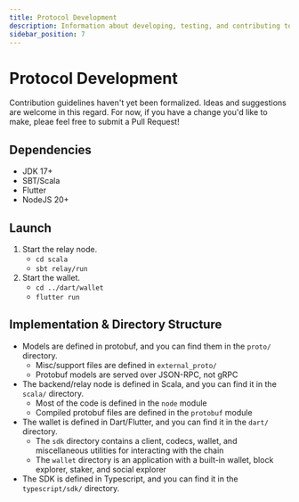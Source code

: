 ```yaml
---
title: Protocol Development
description: Information about developing, testing, and contributing to the protocol.
sidebar_position: 7
---
```


# Protocol Development

Contribution guidelines haven't yet been formalized. Ideas and suggestions are welcome in this regard. For now, if you have a change you'd like to make, pleae feel free to submit a Pull Request!

## Dependencies
- JDK 17+
- SBT/Scala
- Flutter
- NodeJS 20+

## Launch
1. Start the relay node.
    - `cd scala`
    - `sbt relay/run`
1. Start the wallet.
    - `cd ../dart/wallet`
    - `flutter run`

## Implementation & Directory Structure
- Models are defined in protobuf, and you can find them in the `proto/` directory.
  - Misc/support files are defined in `external_proto/`
  - Protobuf models are served over JSON-RPC, not gRPC
- The backend/relay node is defined in Scala, and you can find it in the `scala/` directory.
  - Most of the code is defined in the `node` module
  - Compiled protobuf files are defined in the `protobuf` module
- The wallet is defined in Dart/Flutter, and you can find it in the `dart/` directory.
  - The `sdk` directory contains a client, codecs, wallet, and miscellaneous utilities for interacting with the chain
  - The `wallet` directory is an application with a built-in wallet, block explorer, staker, and social explorer
- The SDK is defined in Typescript, and you can find it in the `typescript/sdk/` directory.

